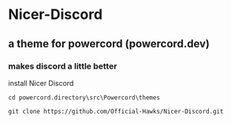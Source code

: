 # Nicer-Discord
## a theme for powercord (powercord.dev)
### makes discord a little better

install Nicer Discord
```
cd powercord.directory\src\Powercord\themes
```
```
git clone https://github.com/Official-Hawks/Nicer-Discord.git
```
